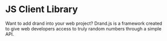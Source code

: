 # JS Client Library

Want to add drand into your web project? Drand.js is a framework created to give web developers access to truly random numbers through a simple API.
